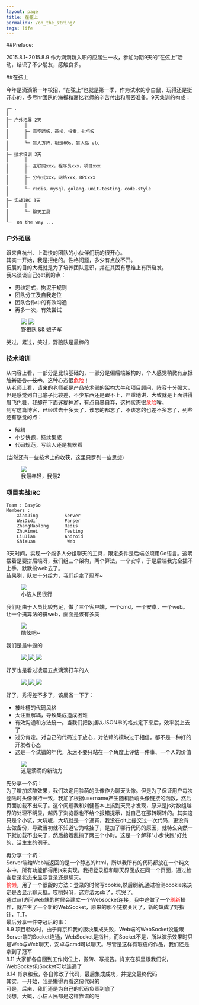 ```yaml
---
layout: page
title: 在弦上
permalink: /on_the_string/
tags: life
---
```


##Preface:

2015.8.1~2015.8.9 作为滴滴新入职的应届生一枚，参加为期9天的“在弦上”活动，结识了不少朋友，感触良多。   


##在弦上

今年是滴滴第一年校招，“在弦上”也就是第一季，作为试水的小白鼠，玩得还是挺开心的，多亏hr团队的海檬和嘉忆老师的辛苦付出和周密准备。9天集训的构成：   

```
┌─ .
│
├─ 户外拓展 2天
│	   │
│	   ├─ 高空跨板，造桥，扫雷，七巧板
│	   │   
│	   └─ 盲人方阵，极速60s，盲人岛 etc
│ 
├─ 技术培训 3天
│	   │
│	   ├─ 互联网xxx，程序员xxx，项目xxx
│	   │
│	   ├─ 分布式xxx，网络xxx，RPCxxx
│	   │
│	   └─ redis，mysql，golang，unit-testing，code-style
│
├─ 实战IRC 3天
│	   │
│	   └─ 聊天工具
│
└─  on the way ...
```

### 户外拓展
跟来自杭州、上海快的团队的小伙伴们玩的很开心。   
其实一开始，我是拒绝的。性格问题，多少有点放不开。   
拓展的目的大概就是为了培养团队意识，并在其固有思维上有所启发。   
我来谈谈自己get到的点：   

* 思维定式，拘泥于规则   
* 团队分工及自我定位   
* 团队合作中的有效沟通   
* 再多一次，有效尝试   

<figure class="half">
	<a href="../images/on_the_string/1.jpg">
		<img src="../images/on_the_string/1.jpg">
	</a>
	<a href="../images/on_the_string/2.jpg">
		<img src="../images/on_the_string/2.jpg">
	</a>
	<figcaption>野狼队 && 娘子军</figcaption>
</figure>

哭过，累过，笑过，野狼队是最棒的   

###  技术培训

从内容上看，一部分是比较基础的，一部分是偏后端架构的，个人感觉稍微有点抵触<del>新语言、技术</del>，这种心态很<span style="color:red">危险</span>！   
从老师上看，请来的老师都是产品技术部的架构大牛和项目顾问，阵容十分强大，但是感觉到自己底子比较差，不少东西还是跟不上，严重地讲，大致就是上面讲得眉飞色舞，我却在下面迷糊神游，有点自暴自弃，这种状态很<span style="color:red">危险</span>唉。   
到写这篇博客，已经过去十多天了，该忘的都忘了，不该忘的也差不多忘了，列些还有感觉的点：   

* 解耦   
* 小步快跑，持续集成   
* 代码规范，写给人还是机器看   

(当然还有一些技术上的收获，这里只罗列一些思想)   

<figure>
	<a href="../images/on_the_string/3.jpg">
		<img src="../images/on_the_string/3.jpg">
	</a>
	<figcaption>我最年轻，我最2</figcaption>
</figure>

### 项目实战IRC

```
Team : EasyGo   
Members : 
	XiaoJing          Server
	WeiDidi           Parser
	ZhangHaolong      Redis
	ZhuXimei          Testing
	LiuJian           Android
	ShiYuan            Web
```

3天时间，实现一个能多人分组聊天的工具，限定条件是后端必须用Go语言。这明摆着是要拼后端呀，我们组三个架构，两个算法，一个安卓，于是后端我完全插不上手，默默搞web去了。   
结果咧，队友十分给力，我们组拿了冠军~   

<figure>
	<a href="../images/on_the_string/4.jpg">
		<img src="../images/on_the_string/4.jpg">
	</a>
	<figcaption>小桔人民很行</figcaption>
</figure>
 
 
我们组由于人员比较充足，做了三个客户端，一个cmd，一个安卓，一个web。让一个搞算法的搞web，画面是该有多美   
 
<figure>
	<a href="../images/on_the_string/5.jpg">
		<img src="../images/on_the_string/5.jpg">
	</a>
	<figcaption>酷炫吧~</figcaption>
</figure>

我们是最牛逼的   

<figure class="third">
	<a href="../images/on_the_string/9.jpg">
		<img src="../images/on_the_string/9.jpg">
	</a>
	<a href="../images/on_the_string/10.jpg">
		<img src="../images/on_the_string/10.jpg">
	</a>
	<a href="../images/on_the_string/11.jpg">
		<img src="../images/on_the_string/11.jpg">
	</a>
</figure>



好歹也是看过凌晨五点滴滴打车的人   

<figure class="third">
	<a href="../images/on_the_string/6.jpg">
		<img src="../images/on_the_string/6.jpg">
	</a>
	<a href="../images/on_the_string/7.jpg">
		<img src="../images/on_the_string/7.jpg">
	</a>
	<a href="../images/on_the_string/8.jpg">
		<img src="../images/on_the_string/8.jpg">
	</a>
</figure>

好了，秀得差不多了，该反省一下了：   

* 被吐槽的代码风格   
* 太注重解耦，导致集成造成困难   
* 有效沟通和方法统一。当我们把数据以JSON串的格式定下来后，效率就上去了   
* 过分肯定。对自己的代码过于放心，对依赖的模块过于相信，都不是一种好的开发者心态   
* 这是一个试错的年代，永远不要只站在一个角度上评估一件事、一个人的价值   

<figure>
	<a href="../images/on_the_string/12.jpg">
		<img src="../images/on_the_string/12.jpg">
	</a>
	<figcaption>这是滴滴的新动力</figcaption>
</figure>

先分享一个坑：   
为了增加炫酷效果，我们决定用脸萌的头像作为聊天头像。但是为了保证用户每次登陆时头像保持一致，我加了根据username产生随机脸萌头像链接的函数，然后页面加载不出来了。这个问题我和刘健基本上搞到天亮才发现，原来是js对数组越界的处理不明显，越界了浏览器也不给个报错提示，就自己在那转啊转的。其实这只是个小坑，大坑呢，大坑就是一个通宵，我没在git上提交过一次代码，更没有去做备份，导致当初就不知道它为啥挂了，是加了哪行代码的原因，就特么突然一下就加载不出来了，然后接着乱搞了两三个小时。这是一个解释"小步快跑"好处的，活生生的例子。   

再分享一个坑：   
Server端给Web端返回的是一个静态的html，所以我所有的代码都放在一个纯文本中，所有功能都得用js来实现。我把登录框和聊天界面放在同一个页面，通过检查登录状态来显示登录还是聊天。   
<span style="color:red">偷懒</span>，用了一个很齪的方法：登录的时候写cookie,然后<span style="red">刷新</span>,通过检测cookie来决定是否显示聊天框。哎哟妈呀，这方法太sb了，坑哭了。   
通过url访问Web端的时候会建立一个Websocket连接，我中途做了一个<span style="color:red">刷新</span>操作，就产生了一个新的WebSocket，原来的那个链接关闭了，新的缺成了野指针，T_T。   
最后分享一件夺冠后的事：   
8.9 项目验收时，由于肖京和我的版块集成失败，Web端的WebSocket没能跟Server端的Socket连通，WebSocket是指针，而Socket不是，所以演示效果时只是Web与Web聊天，安卓与cmd可以聊天。尽管是这样有瑕疵的作品，我们还是拿到了冠军   
8.11 大家都各自回到工作岗位上，搬砖、写报告。肖京在群里跟我们说，WebSocket和Socket可以连通了   
8.14 肖京和我，各自修改了代码，最后集成成功，并提交最终代码   
其实，一开始，我是懒得再看这份代码的   
可是，后来，我们还是为自己的代码负责到底了   
我想，大概，小桔人民都是这样靠谱的吧   

